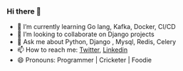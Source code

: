 ### Hi there 👋

- 🌱 I’m currently learning Go lang, Kafka, Docker, CI/CD
- 👯 I’m looking to collaborate on Django projects
- 💬 Ask me about  Python, Django , Mysql, Redis, Celery
- 📫 How to reach me: [Twitter](https://twitter.com/pavankomarin), [Linkedin](https://www.linkedin.com/in/pavankomarina/)
- 😄 Pronouns: Programmer | Cricketer | Foodie
